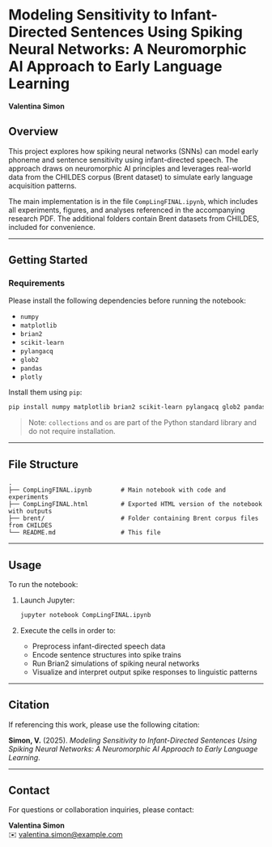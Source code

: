 
# Modeling Sensitivity to Infant-Directed Sentences Using Spiking Neural Networks: A Neuromorphic AI Approach to Early Language Learning
**Valentina Simon**

## Overview

This project explores how spiking neural networks (SNNs) can model early phoneme and sentence sensitivity using infant-directed speech. The approach draws on neuromorphic AI principles and leverages real-world data from the CHILDES corpus (Brent dataset) to simulate early language acquisition patterns.

The main implementation is in the file `CompLingFINAL.ipynb`, which includes all experiments, figures, and analyses referenced in the accompanying research PDF. The additional folders contain Brent datasets from CHILDES, included for convenience.

---

## Getting Started

### Requirements

Please install the following dependencies before running the notebook:

- `numpy`
- `matplotlib`
- `brian2`
- `scikit-learn`
- `pylangacq`
- `glob2`
- `pandas`
- `plotly`

Install them using `pip`:

```bash
pip install numpy matplotlib brian2 scikit-learn pylangacq glob2 pandas plotly
```

> Note: `collections` and `os` are part of the Python standard library and do not require installation.

---

## File Structure

```text
.
├── CompLingFINAL.ipynb        # Main notebook with code and experiments
├── CompLingFINAL.html         # Exported HTML version of the notebook with outputs
├── brent/                     # Folder containing Brent corpus files from CHILDES
└── README.md                  # This file
```

---

## Usage

To run the notebook:

1. Launch Jupyter:

   ```bash
   jupyter notebook CompLingFINAL.ipynb
   ```

2. Execute the cells in order to:

   - Preprocess infant-directed speech data  
   - Encode sentence structures into spike trains  
   - Run Brian2 simulations of spiking neural networks  
   - Visualize and interpret output spike responses to linguistic patterns

---

## Citation

If referencing this work, please use the following citation:

**Simon, V.** (2025). *Modeling Sensitivity to Infant-Directed Sentences Using Spiking Neural Networks: A Neuromorphic AI Approach to Early Language Learning*.

---

## Contact

For questions or collaboration inquiries, please contact:

**Valentina Simon**  
✉️ valentina.simon@example.com
